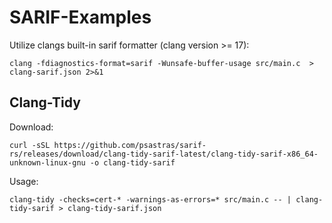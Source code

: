 # SARIF-Examples

Utilize clangs built-in sarif formatter (clang version >= 17): 
```
clang -fdiagnostics-format=sarif -Wunsafe-buffer-usage src/main.c  > clang-sarif.json 2>&1
```

## Clang-Tidy

Download: 
```
curl -sSL https://github.com/psastras/sarif-rs/releases/download/clang-tidy-sarif-latest/clang-tidy-sarif-x86_64-unknown-linux-gnu -o clang-tidy-sarif
```

Usage: 
```
clang-tidy -checks=cert-* -warnings-as-errors=* src/main.c -- | clang-tidy-sarif > clang-tidy-sarif.json
```
